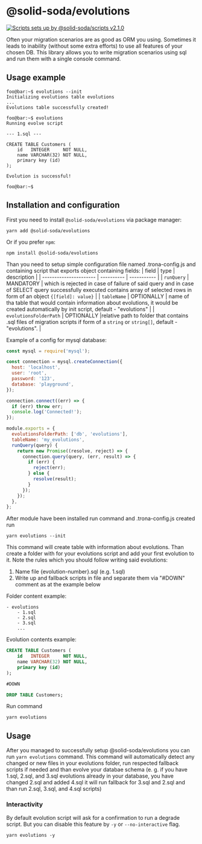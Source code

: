 # @solid-soda/evolutions

[![Scripts sets up by @solid-soda/scripts v2.1.0](https://img.shields.io/static/v1?label=@solid-soda/scripts&message=2.1.0&color=75ddf4)](https://github.com/solid-soda/scripts)

Often your migration scenarios are as good as ORM you using. Sometimes it leads to inability (without some extra efforts) to use all features of your chosen DB. This library allows you to write migration scenarios using sql and run them with a single console command.

## Usage example

```console
foo@bar:~$ evolutions --init
Initializing evolutions table evolutions
...
Evolutions table successfully created!

foo@bar:~$ evolutions
Running evolve script

--- 1.sql ---

CREATE TABLE Customers (
    id   INTEGER     NOT NULL,
    name VARCHAR(32) NOT NULL,
    primary key (id)
);

Evolution is successful!

foo@bar:~$
```

## Installation and configuration

First you need to install `@solid-soda/evolutions` via package manager:

```console
yarn add @solid-soda/evolutions
```

Or if you prefer `npm`:

```console
npm install @solid-soda/evolutions
```

Than you need to setup simple configuration file named .trona-config.js and containing script that
exports object containing fields:
| field | type | description |
| ---------------------- | ---------- | ----------- |
| `runQuery` | MANDATORY | which is rejected in case of failure of said query and in case of SELECT query successfully executed contains array of selected rows in form of an object `{[field]: value}` |
| `tableName` | OPTIONALLY | name of tha table that would contain information about evolutions, it would be created automatically by init script, default - "evolutions" |
| `evolutionsFolderPath` | OPTIONALLY |relative path to folder that contains .sql files of migration scripts if form of a `string` or `string[]`, default - "evolutions". |

Example of a config for mysql database:

```javascript
const mysql = require('mysql');

const connection = mysql.createConnection({
  host: 'localhost',
  user: 'root',
  password: '123',
  database: 'playground',
});

connection.connect((err) => {
  if (err) throw err;
  console.log('Connected!');
});

module.exports = {
  evolutionsFolderPath: ['db', 'evolutions'],
  tableName: 'my_evolutions',
  runQuery(query) {
    return new Promise((resolve, reject) => {
      connection.query(query, (err, result) => {
        if (err) {
          reject(err);
        } else {
          resolve(result);
        }
      });
    });
  },
};
```

After module have been installed run command and .trona-config.js created run

```console
yarn evolutions --init
```

This command will create table with information about evolutions.
Than create a folder with for your evolutions script and add your first evolution to it. Note the
rules which you should follow writing said evolutions:

1. Name file {evolution-number}.sql (e.g. 1.sql)
2. Write up and fallback scripts in file and separate them via "#DOWN" comment as at the
   example below

Folder content example:

```
- evolutions
    - 1.sql
    - 2.sql
    - 3.sql
    ...
```

Evolution contents example:

```sql
CREATE TABLE Customers (
    id   INTEGER     NOT NULL,
    name VARCHAR(32) NOT NULL,
    primary key (id)
);

#DOWN

DROP TABLE Customers;
```

Run command

```console
yarn evolutions
```

## Usage

After you managed to successfully setup @solid-soda/evolutions you can run `yarn evolutions` command.
This command will automatically detect any changed or new files in your evolutions folder, run
respected fallback scripts if needed and than evolve your databae schema (e. g. if you have 1.sql,
2.sql, and 3.sql evolutions already in your database, you have changed 2.sql and added 4.sql it will
run fallback for 3.sql and 2.sql and than run 2.sql, 3.sql, and 4.sql scripts)

### Interactivity

By default evolution script will ask for a confirmation to run a degrade script.
But you can disable this feature by `-y` or `--no-interactive` flag.

```console
yarn evolutions -y
```
